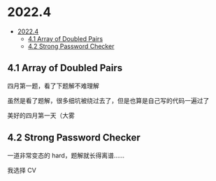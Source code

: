 # 2022.4

- [2022.4](#20224)
  - [4.1 Array of Doubled Pairs](#41-array-of-doubled-pairs)
  - [4.2 Strong Password Checker](#42-strong-password-checker)

## 4.1 Array of Doubled Pairs

四月第一题，看了下题解不难理解

虽然是看了题解，很多细坑被绕过去了，但是也算是自己写的代码一遍过了

美好的四月第一天（大雾

## 4.2 Strong Password Checker

一道非常变态的 hard，题解就长得离谱……

我选择 CV
